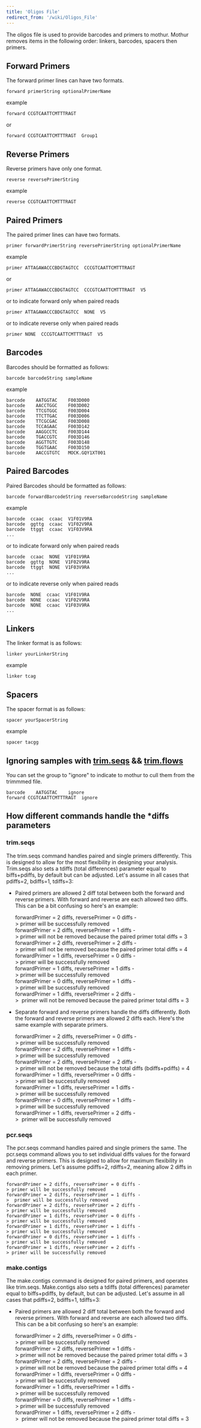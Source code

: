 ```yaml
---
title: 'Oligos File'
redirect_from: '/wiki/Oligos_File'
---
```

The oligos file is used to provide barcodes and primers to mothur.
Mothur removes items in the following order: linkers, barcodes, spacers
then primers.

## Forward Primers

The forward primer lines can have two formats.

    forward primerString optionalPrimerName

example

    forward CCGTCAATTCMTTTRAGT

or

    forward CCGTCAATTCMTTTRAGT  Group1

## Reverse Primers

Reverse primers have only one format.

    reverse reversePrimerString

example

    reverse CCGTCAATTCMTTTRAGT

## Paired Primers

The paired primer lines can have two formats.

    primer forwardPrimerString reversePrimerString optionalPrimerName

example

    primer ATTAGAWACCCBDGTAGTCC  CCCGTCAATTCMTTTRAGT

or

    primer ATTAGAWACCCBDGTAGTCC  CCCGTCAATTCMTTTRAGT  V5

or to indicate forward only when paired reads

    primer ATTAGAWACCCBDGTAGTCC  NONE  V5

or to indicate reverse only when paired reads

    primer NONE  CCCGTCAATTCMTTTRAGT  V5

## Barcodes

Barcodes should be formatted as follows:

    barcode barcodeString sampleName

example

    barcode    AATGGTAC    F003D000
    barcode    AACCTGGC    F003D002
    barcode    TTCGTGGC    F003D004
    barcode    TTCTTGAC    F003D006
    barcode    TTCGCGAC    F003D008
    barcode    TCCAGAAC    F003D142
    barcode    AAGGCCTC    F003D144
    barcode    TGACCGTC    F003D146
    barcode    AGGTTGTC    F003D148
    barcode    TGGTGAAC    F003D150
    barcode    AACCGTGTC   MOCK.GQY1XT001

## Paired Barcodes

Paired Barcodes should be formatted as follows:

    barcode forwardBarcodeString reverseBarcodeString sampleName

example

    barcode  ccaac  ccaac  V1F01V9RA
    barcode  ggttg  ccaac  V1F02V9RA
    barcode  ttggt  ccaac  V1F03V9RA
    ...

or to indicate forward only when paired reads

    barcode  ccaac  NONE  V1F01V9RA
    barcode  ggttg  NONE  V1F02V9RA
    barcode  ttggt  NONE  V1F03V9RA
    ...

or to indicate reverse only when paired reads

    barcode  NONE  ccaac  V1F01V9RA
    barcode  NONE  ccaac  V1F02V9RA
    barcode  NONE  ccaac  V1F03V9RA
    ...

## Linkers

The linker format is as follows:

    linker yourLinkerString

example

    linker tcag

## Spacers

The spacer format is as follows:

    spacer yourSpacerString

example

    spacer tacgg

## Ignoring samples with [trim.seqs](trim.seqs) && [trim.flows](trim.flows)

You can set the group to \"ignore\" to indicate to mothur to cull them
from the trimmmed file.

    barcode    AATGGTAC    ignore
    forward CCGTCAATTCMTTTRAGT  ignore

## How different commands handle the \*diffs parameters

### trim.seqs

The trim.seqs command handles paired and single primers differently.
This is designed to allow for the most flexibility in designing your
analysis. Trim.seqs also sets a tdiffs (total differences) parameter
equal to biffs+pdiffs, by default but can be adjusted. Let\'s assume in
all cases that pdiffs=2, bdiffs=1, tdiffs=3:

-   Paired primers are allowed 2 diff total between both the forward and
    reverse primers. With forward and reverse are each allowed two
    diffs. This can be a bit confusing so here\'s an example:

    forwardPrimer = 2 diffs, reversePrimer = 0 diffs -> primer will be successfully removed
    forwardPrimer = 2 diffs, reversePrimer = 1 diffs -> primer will not be removed because the paired primer total diffs = 3
    forwardPrimer = 2 diffs, reversePrimer = 2 diffs -> primer will not be removed because the paired primer total diffs = 4
    forwardPrimer = 1 diffs, reversePrimer = 0 diffs -> primer will be successfully removed
    forwardPrimer = 1 diffs, reversePrimer = 1 diffs -> primer will be successfully removed
    forwardPrimer = 0 diffs, reversePrimer = 1 diffs -> primer will be successfully removed
    forwardPrimer = 1 diffs, reversePrimer = 2 diffs ->  primer will not be removed because the paired primer total diffs = 3

-   Separate forward and reverse primers handle the diffs differently.
    Both the forward and reverse primers are allowed 2 diffs each.
    Here\'s the same example with separate primers.

    forwardPrimer = 2 diffs, reversePrimer = 0 diffs -> primer will be successfully removed
    forwardPrimer = 2 diffs, reversePrimer = 1 diffs -> primer will be successfully removed
    forwardPrimer = 2 diffs, reversePrimer = 2 diffs -> primer will not be removed because the total diffs (bdiffs+pdiffs) = 4 
    forwardPrimer = 1 diffs, reversePrimer = 0 diffs -> primer will be successfully removed
    forwardPrimer = 1 diffs, reversePrimer = 1 diffs -> primer will be successfully removed
    forwardPrimer = 0 diffs, reversePrimer = 1 diffs -> primer will be successfully removed
    forwardPrimer = 1 diffs, reversePrimer = 2 diffs ->  primer will be successfully removed

### pcr.seqs

The pcr.seqs command handles paired and single primers the same. The
pcr.seqs command allows you to set individual diffs values for the
forward and reverse primers. This is designed to allow for maximum
flexibility in removing primers. Let\'s assume pdiffs=2, rdiffs=2,
meaning allow 2 diffs in each primer.

    forwardPrimer = 2 diffs, reversePrimer = 0 diffs -> primer will be successfully removed
    forwardPrimer = 2 diffs, reversePrimer = 1 diffs ->  primer will be successfully removed
    forwardPrimer = 2 diffs, reversePrimer = 2 diffs -> primer will be successfully removed
    forwardPrimer = 1 diffs, reversePrimer = 0 diffs -> primer will be successfully removed
    forwardPrimer = 1 diffs, reversePrimer = 1 diffs -> primer will be successfully removed
    forwardPrimer = 0 diffs, reversePrimer = 1 diffs -> primer will be successfully removed
    forwardPrimer = 1 diffs, reversePrimer = 2 diffs -> primer will be successfully removed

### make.contigs

The make.contigs command is designed for paired primers, and operates
like trim.seqs. Make.contigs also sets a tdiffs (total differences)
parameter equal to biffs+pdiffs, by default, but can be adjusted. Let\'s
assume in all cases that pdiffs=2, bdiffs=1, tdiffs=3:

-   Paired primers are allowed 2 diff total between both the forward and
    reverse primers. With forward and reverse are each allowed two
    diffs. This can be a bit confusing so here\'s an example:

    forwardPrimer = 2 diffs, reversePrimer = 0 diffs -> primer will be successfully removed
    forwardPrimer = 2 diffs, reversePrimer = 1 diffs -> primer will not be removed because the paired primer total diffs = 3
    forwardPrimer = 2 diffs, reversePrimer = 2 diffs -> primer will not be removed because the paired primer total diffs = 4
    forwardPrimer = 1 diffs, reversePrimer = 0 diffs -> primer will be successfully removed
    forwardPrimer = 1 diffs, reversePrimer = 1 diffs -> primer will be successfully removed
    forwardPrimer = 0 diffs, reversePrimer = 1 diffs -> primer will be successfully removed
    forwardPrimer = 1 diffs, reversePrimer = 2 diffs ->  primer will not be removed because the paired primer total diffs = 3
